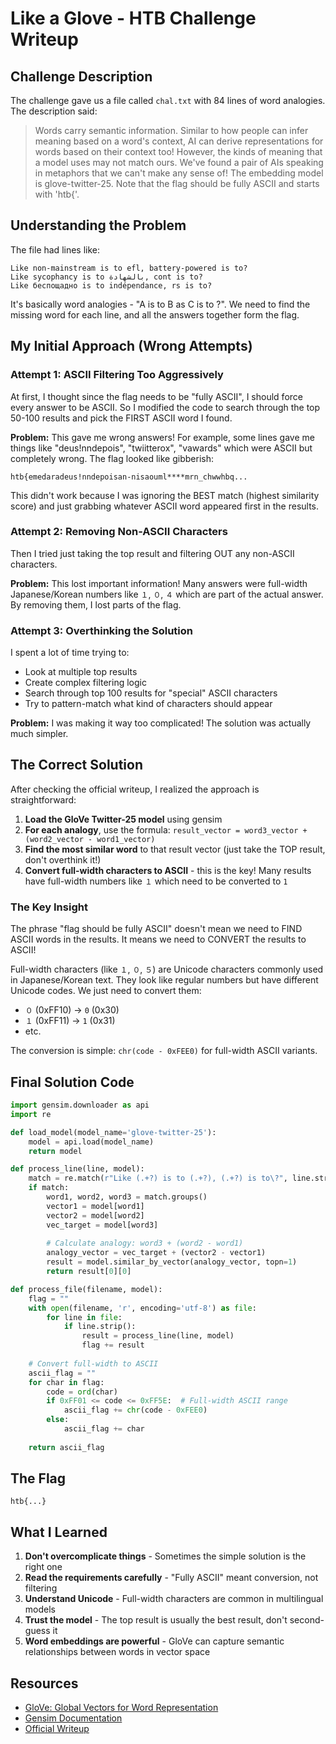 # Like a Glove - HTB Challenge Writeup

## Challenge Description

The challenge gave us a file called `chal.txt` with 84 lines of word analogies. The description said:

> Words carry semantic information. Similar to how people can infer meaning based on a word's context, AI can derive representations for words based on their context too! However, the kinds of meaning that a model uses may not match ours. We've found a pair of AIs speaking in metaphors that we can't make any sense of! The embedding model is glove-twitter-25. Note that the flag should be fully ASCII and starts with 'htb{'.

## Understanding the Problem

The file had lines like:
```
Like non-mainstream is to efl, battery-powered is to?
Like sycophancy is to بالشهادة, cont is to?
Like беспощадно is to indépendance, rs is to?
```

It's basically word analogies - "A is to B as C is to ?". We need to find the missing word for each line, and all the answers together form the flag.

## My Initial Approach (Wrong Attempts)

### Attempt 1: ASCII Filtering Too Aggressively

At first, I thought since the flag needs to be "fully ASCII", I should force every answer to be ASCII. So I modified the code to search through the top 50-100 results and pick the FIRST ASCII word I found.

**Problem:** This gave me wrong answers! For example, some lines gave me things like "deus!nndepois", "twiitterox", "vawards" which were ASCII but completely wrong. The flag looked like gibberish:
```
htb{emedaradeus!nndepoisan-nisaouml****mrn_chwwhbq...
```

This didn't work because I was ignoring the BEST match (highest similarity score) and just grabbing whatever ASCII word appeared first in the results.

### Attempt 2: Removing Non-ASCII Characters

Then I tried just taking the top result and filtering OUT any non-ASCII characters. 

**Problem:** This lost important information! Many answers were full-width Japanese/Korean numbers like `１`, `０`, `４` which are part of the actual answer. By removing them, I lost parts of the flag.

### Attempt 3: Overthinking the Solution

I spent a lot of time trying to:
- Look at multiple top results
- Create complex filtering logic
- Search through top 100 results for "special" ASCII characters
- Try to pattern-match what kind of characters should appear

**Problem:** I was making it way too complicated! The solution was actually much simpler.

## The Correct Solution

After checking the official writeup, I realized the approach is straightforward:

1. **Load the GloVe Twitter-25 model** using gensim
2. **For each analogy**, use the formula: `result_vector = word3_vector + (word2_vector - word1_vector)`
3. **Find the most similar word** to that result vector (just take the TOP result, don't overthink it!)
4. **Convert full-width characters to ASCII** - this is the key! Many results have full-width numbers like `１` which need to be converted to `1`

### The Key Insight

The phrase "flag should be fully ASCII" doesn't mean we need to FIND ASCII words in the results. It means we need to CONVERT the results to ASCII! 

Full-width characters (like `１`, `０`, `５`) are Unicode characters commonly used in Japanese/Korean text. They look like regular numbers but have different Unicode codes. We just need to convert them:
- `０` (0xFF10) → `0` (0x30)
- `１` (0xFF11) → `1` (0x31)
- etc.

The conversion is simple: `chr(code - 0xFEE0)` for full-width ASCII variants.

## Final Solution Code

```python
import gensim.downloader as api
import re

def load_model(model_name='glove-twitter-25'):
    model = api.load(model_name)
    return model

def process_line(line, model):
    match = re.match(r"Like (.+?) is to (.+?), (.+?) is to\?", line.strip())
    if match:
        word1, word2, word3 = match.groups()
        vector1 = model[word1]
        vector2 = model[word2]
        vec_target = model[word3]
        
        # Calculate analogy: word3 + (word2 - word1)
        analogy_vector = vec_target + (vector2 - vector1)
        result = model.similar_by_vector(analogy_vector, topn=1)
        return result[0][0]

def process_file(filename, model):
    flag = ""
    with open(filename, 'r', encoding='utf-8') as file:
        for line in file:
            if line.strip():
                result = process_line(line, model)
                flag += result
    
    # Convert full-width to ASCII
    ascii_flag = ""
    for char in flag:
        code = ord(char)
        if 0xFF01 <= code <= 0xFF5E:  # Full-width ASCII range
            ascii_flag += chr(code - 0xFEE0)
        else:
            ascii_flag += char
    
    return ascii_flag
```

## The Flag

```
htb{...}
```

## What I Learned

1. **Don't overcomplicate things** - Sometimes the simple solution is the right one
2. **Read the requirements carefully** - "Fully ASCII" meant conversion, not filtering
3. **Understand Unicode** - Full-width characters are common in multilingual models
4. **Trust the model** - The top result is usually the best result, don't second-guess it
5. **Word embeddings are powerful** - GloVe can capture semantic relationships between words in vector space

## Resources

- [GloVe: Global Vectors for Word Representation](https://nlp.stanford.edu/projects/glove/)
- [Gensim Documentation](https://radimrehurek.com/gensim/)
- [Official Writeup](https://a-z.fi/ctf-writeups/HTB-Like-A-Glove)
